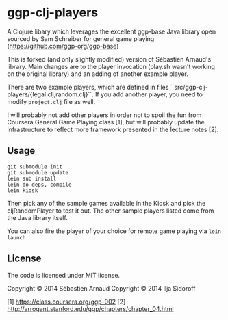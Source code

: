 
# ggp-clj-players

A Clojure libary which leverages the excellent ggp-base Java library
open sourced by Sam Schreiber for general game playing
(https://github.com/ggp-org/ggp-base)

This is forked (and only slightly modified) version of Sébastien
Arnaud's library. Main changes are to the player invocation (play.sh
wasn't working on the original library) and an adding of another
example player. 

There are two example players, which are defined in files
´´src/ggp-clj-players/{legal.clj,random.clj}´´. If you add another
player, you need to modify ``project.clj`` file as well.

I will probably not add other players in order not to spoil the fun
from Coursera General Game Playing class [1], but will probably update
the infrastructure to reflect more framework presented in the lecture
notes [2].

## Usage
```
git submodule init
git submodule update
lein sub install
lein do deps, compile
lein kiosk
```

Then pick any of the sample games available in the Kiosk and pick the
cljRandomPlayer to test it out. The other sample players listed come
from the Java library itself.

You can also fire the player of your choice for remote game playing
via ``lein launch``

## License

The code is licensed under MIT license.

Copyright © 2014 Sébastien Arnaud
Copyright © 2014 Ilja Sidoroff

[1] https://class.coursera.org/ggp-002
[2] http://arrogant.stanford.edu/ggp/chapters/chapter_04.html
